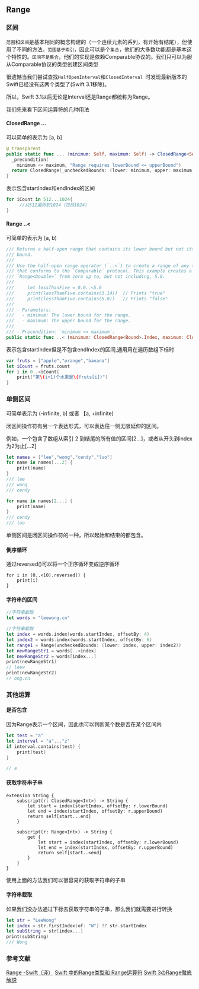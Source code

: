 ## Range

### 区间

`范围`和`区间`是基本相同的概念构建的（一个连续元素的系列，有开始有结尾），但使用了不同的方法。`范围基于索引`，因此可以是个`集合`，他们的大多数功能都是基本这个特性的。`区间不是集合`，他们的实现是依赖Comparable协议的。我们只可以为服从Comparable协议的类型创建区间类型

很遗憾当我们尝试查找`HalfOpenInterval`和`ClosedInterval `时发现最新版本的Swift已经没有这两个类型了(Swift 3.1移除)。

所以，Swift 3.1以后无论是Interval还是Range都统称为Range。


我们先来看下区间运算符的几种用法

#### ClosedRange ...

可以简单的表示为 [a, b]

```swift
@_transparent
public static func ... (minimum: Self, maximum: Self) -> ClosedRange<Self> {
  _precondition(
    minimum <= maximum, "Range requires lowerBound <= upperBound")
  return ClosedRange(_uncheckedBounds: (lower: minimum, upper: maximum))
}
```
表示包含startIndex和endIndex的区间

```swift
for iCount in 512...1024{
     //从512遍历到1024（包括1024）
}
```

#### Range ..<

可简单的表示为 [a, b)


```swift
/// Returns a half-open range that contains its lower bound but not its upper
/// bound.
///
/// Use the half-open range operator (`..<`) to create a range of any type
/// that conforms to the `Comparable` protocol. This example creates a
/// `Range<Double>` from zero up to, but not including, 5.0.
///
///     let lessThanFive = 0.0..<5.0
///     print(lessThanFive.contains(3.14))  // Prints "true"
///     print(lessThanFive.contains(5.0))   // Prints "false"
///
/// - Parameters:
///   - minimum: The lower bound for the range.
///   - maximum: The upper bound for the range.
///
/// - Precondition: `minimum <= maximum`.
public static func ..< (minimum: ClosedRange<Bound>.Index, maximum: ClosedRange<Bound>.Index) -> Range<ClosedRange<Bound>.Index>
```

表示包含startIndex但是不包含endIndex的区间,通用用在遍历数组下标时

```swift
var fruts = ["apple","orange","banana"]
let iCount = fruts.count
for i in 0..<iCount{
    print("第\(i+1)个水果是\(fruts[i])")
}
```

### 单侧区间

可简单表示为 (-infinite, b] 或者 【a, +infinite)

闭区间操作符有另一个表达形式，可以表达往一侧无限延伸的区间。

例如，一个包含了数组从索引 2 到结尾的所有值的区间[2...]，或者从开头到index为2为止[...2]

```swift
let names = ["lee","wong","cendy","luo"]
for name in names[...2] {
    print(name)
}
/// lee
/// wong
/// cendy

for name in names[2...] {
    print(name)
}
/// cendy
/// luo
```

单侧区间是闭区间操作符的一种，所以起始和结束的都包含。


#### 倒序循环

通过reversed()可以将一个正序循环变成逆序循环

```
for i in (0..<10).reversed() {
    print(i)
}
```

#### 字符串的区间

```swift
//字符串截取
let words = "leewong.cn"

//字符串截取
let index = words.index(words.startIndex, offsetBy: 4)
let index2 = words.index(words.startIndex, offsetBy: 6)
let range1 = Range(uncheckedBounds: (lower: index, upper: index2))
let newRangeStr1 = words[..<index]
let newRangeStr2 = words[index...]
print(newRangeStr1)
// leew
print(newRangeStr2)
// ong.cn
```

### 其他运算


#### 是否包含
因为Range表示一个区间，因此也可以判断某个数是否在某个区间内

```swift
let test = "a"
let interval = "a"..."z"
if interval.contains(test) {
    print(test)
}

// a
```

#### 获取字符串子串

```
extension String {
    subscript(r: ClosedRange<Int>) -> String {
        let start = index(startIndex, offsetBy: r.lowerBound)
        let end = index(startIndex, offsetBy: r.upperBound)
        return self[start...end]
    }
    
    subscript(r: Range<Int>) -> String {
        get {
            let start = index(startIndex, offsetBy: r.lowerBound)
            let end = index(startIndex, offsetBy: r.upperBound)
            return self[start..<end]
        }
    }
}
```

使用上面的方法我们可以很容易的获取字符串的子串

#### 字符串截取

如果我们没办法通过下标去获取字符串的子串，那么我们就需要进行转换

```swift
let str = "LeeWong"
let index = str.firstIndex(of: "W") ?? str.startIndex
let subString = str[index...]
print(subString)
/// Wong
```

### 参考文献
[Range -Swift（译）](https://www.jianshu.com/p/b804f0090a74)
[Swift 中的Range类型和 Range运算符](https://blog.csdn.net/BoilerUp/article/details/109018875)
[Swift 3のRange徹底解説](https://qiita.com/mono0926/items/88779ceff30f8fc705c5)


